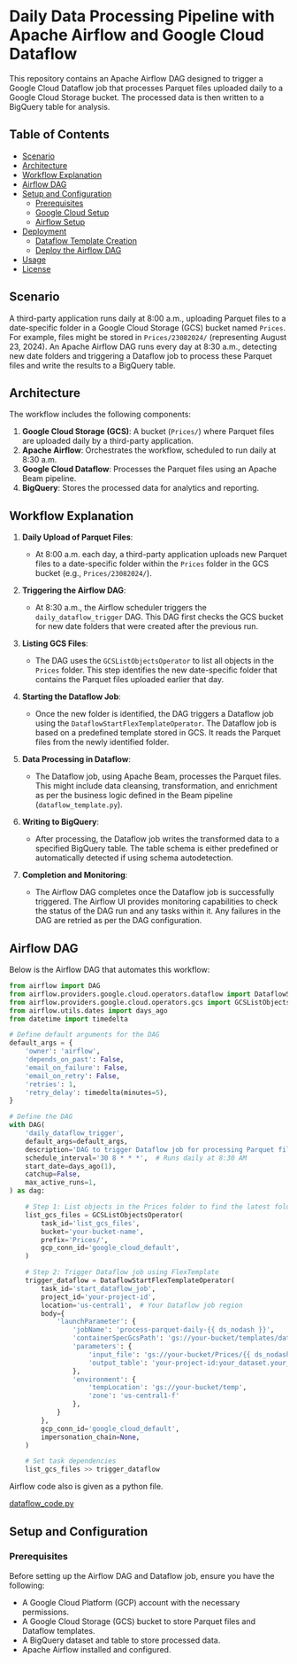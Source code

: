 # Daily Data Processing Pipeline with Apache Airflow and Google Cloud Dataflow

This repository contains an Apache Airflow DAG designed to trigger a Google Cloud Dataflow job that processes Parquet files uploaded daily to a Google Cloud Storage bucket. The processed data is then written to a BigQuery table for analysis.

## Table of Contents

- [Scenario](#scenario)
- [Architecture](#architecture)
- [Workflow Explanation](#workflow-explanation)
- [Airflow DAG](#airflow-dag)
- [Setup and Configuration](#setup-and-configuration)
  - [Prerequisites](#prerequisites)
  - [Google Cloud Setup](#google-cloud-setup)
  - [Airflow Setup](#airflow-setup)
- [Deployment](#deployment)
  - [Dataflow Template Creation](#dataflow-template-creation)
  - [Deploy the Airflow DAG](#deploy-the-airflow-dag)
- [Usage](#usage)
- [License](#license)

## Scenario

A third-party application runs daily at 8:00 a.m., uploading Parquet files to a date-specific folder in a Google Cloud Storage (GCS) bucket named `Prices`. For example, files might be stored in `Prices/23082024/` (representing August 23, 2024). An Apache Airflow DAG runs every day at 8:30 a.m., detecting new date folders and triggering a Dataflow job to process these Parquet files and write the results to a BigQuery table.

## Architecture

The workflow includes the following components:

1. **Google Cloud Storage (GCS)**: A bucket (`Prices/`) where Parquet files are uploaded daily by a third-party application.
2. **Apache Airflow**: Orchestrates the workflow, scheduled to run daily at 8:30 a.m.
3. **Google Cloud Dataflow**: Processes the Parquet files using an Apache Beam pipeline.
4. **BigQuery**: Stores the processed data for analytics and reporting.

## Workflow Explanation

1. **Daily Upload of Parquet Files**:
   - At 8:00 a.m. each day, a third-party application uploads new Parquet files to a date-specific folder within the `Prices` folder in the GCS bucket (e.g., `Prices/23082024/`).

2. **Triggering the Airflow DAG**:
   - At 8:30 a.m., the Airflow scheduler triggers the `daily_dataflow_trigger` DAG. This DAG first checks the GCS bucket for new date folders that were created after the previous run.

3. **Listing GCS Files**:
   - The DAG uses the `GCSListObjectsOperator` to list all objects in the `Prices` folder. This step identifies the new date-specific folder that contains the Parquet files uploaded earlier that day.

4. **Starting the Dataflow Job**:
   - Once the new folder is identified, the DAG triggers a Dataflow job using the `DataflowStartFlexTemplateOperator`. The Dataflow job is based on a predefined template stored in GCS. It reads the Parquet files from the newly identified folder.

5. **Data Processing in Dataflow**:
   - The Dataflow job, using Apache Beam, processes the Parquet files. This might include data cleansing, transformation, and enrichment as per the business logic defined in the Beam pipeline (`dataflow_template.py`).

6. **Writing to BigQuery**:
   - After processing, the Dataflow job writes the transformed data to a specified BigQuery table. The table schema is either predefined or automatically detected if using schema autodetection.

7. **Completion and Monitoring**:
   - The Airflow DAG completes once the Dataflow job is successfully triggered. The Airflow UI provides monitoring capabilities to check the status of the DAG run and any tasks within it. Any failures in the DAG are retried as per the DAG configuration.

## Airflow DAG

Below is the Airflow DAG that automates this workflow:

```python
from airflow import DAG
from airflow.providers.google.cloud.operators.dataflow import DataflowStartFlexTemplateOperator
from airflow.providers.google.cloud.operators.gcs import GCSListObjectsOperator
from airflow.utils.dates import days_ago
from datetime import timedelta

# Define default arguments for the DAG
default_args = {
    'owner': 'airflow',
    'depends_on_past': False,
    'email_on_failure': False,
    'email_on_retry': False,
    'retries': 1,
    'retry_delay': timedelta(minutes=5),
}

# Define the DAG
with DAG(
    'daily_dataflow_trigger',
    default_args=default_args,
    description='DAG to trigger Dataflow job for processing Parquet files in GCS',
    schedule_interval='30 8 * * *',  # Runs daily at 8:30 AM
    start_date=days_ago(1),
    catchup=False,
    max_active_runs=1,
) as dag:

    # Step 1: List objects in the Prices folder to find the latest folder
    list_gcs_files = GCSListObjectsOperator(
        task_id='list_gcs_files',
        bucket='your-bucket-name',
        prefix='Prices/',
        gcp_conn_id='google_cloud_default',
    )

    # Step 2: Trigger Dataflow job using FlexTemplate
    trigger_dataflow = DataflowStartFlexTemplateOperator(
        task_id='start_dataflow_job',
        project_id='your-project-id',
        location='us-central1',  # Your Dataflow job region
        body={
            'launchParameter': {
                'jobName': 'process-parquet-daily-{{ ds_nodash }}',
                'containerSpecGcsPath': 'gs://your-bucket/templates/dataflow-template.json',
                'parameters': {
                    'input_file': 'gs://your-bucket/Prices/{{ ds_nodash }}/*.parquet',
                    'output_table': 'your-project-id:your_dataset.your_table',
                },
                'environment': {
                    'tempLocation': 'gs://your-bucket/temp',
                    'zone': 'us-central1-f'
                },
            }
        },
        gcp_conn_id='google_cloud_default',
        impersonation_chain=None,
    )

    # Set task dependencies
    list_gcs_files >> trigger_dataflow
```

Airflow code also is given as a python file.

[dataflow_code.py](https://github.com/AyberkYavuz/google_cloud_tools/blob/main/airflow_dag_code.py)

## Setup and Configuration

### Prerequisites

Before setting up the Airflow DAG and Dataflow job, ensure you have the following:

* A Google Cloud Platform (GCP) account with the necessary permissions.
* A Google Cloud Storage (GCS) bucket to store Parquet files and Dataflow templates.
* A BigQuery dataset and table to store processed data.
* Apache Airflow installed and configured.
